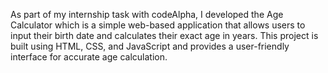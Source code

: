 As part of my internship task with codeAlpha, I developed the Age Calculator which is a simple web-based application that allows users to input their birth date and calculates their exact age in years. This project is built using HTML, CSS, and JavaScript and provides a user-friendly interface for accurate age calculation.
